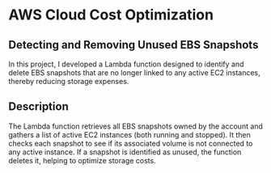 # AWS Cloud Cost Optimization

## Detecting and Removing Unused EBS Snapshots

In this project, I developed a Lambda function designed to identify and delete EBS snapshots that are no longer linked to any active EC2 instances, thereby reducing storage expenses.

## Description
The Lambda function retrieves all EBS snapshots owned by the account and gathers a list of active EC2 instances (both running and stopped). It then checks each snapshot to see if its associated volume is not connected to any active instance. If a snapshot is identified as unused, the function deletes it, helping to optimize storage costs.
